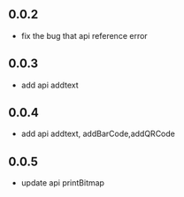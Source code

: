 ## 0.0.2

* fix the bug that api reference error

## 0.0.3

* add api addtext
## 0.0.4

* add api addtext, addBarCode,addQRCode

## 0.0.5

* update api printBitmap
